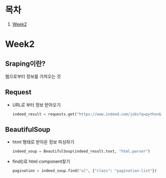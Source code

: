 # 목차

1. [Week2](#week2)

# Week2

## Sraping이란?

웹으로부터 정보를 가져오는 것

## Request
- URL로 부터 정보 받아오기
    ~~~python
    indeed_result = requests.get("https://www.indeed.com/jobs?q=python&limit=50")
    ~~~

## BeautifulSoup
- html 형태로 받아온 정보 파싱하기
    ~~~python
    indeed_soup = BeautifulSoup(indeed_result.text, "html.parser")
    ~~~
- find()로 html component찾기
    ~~~python
    pagination = indeed_soup.find("ul", {"class": "pagination-list"})
    ~~~

